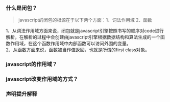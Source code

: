 ### 什么是闭包？
> javascript的闭包的根源在于以下两个方面：1、词法作用域 2、函数 
  
1、从词法作用域方面来说，闭包就是javascript引擎按照书写的顺序对code进行解析，在解析的过程中会创建由javascript引擎根据数据结构和算法生成的一个函数作用域，在这个函数作用域中内部函数可以访问外围的变量。  
2、从函数方面来说，函数被当作值返回，也就是所谓的first class对象。   
 
### javascript的作用域？
### javascript改变作用域的方式？
### 声明提升解释
